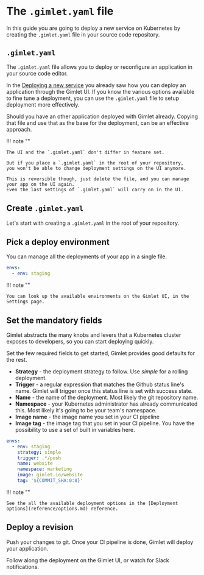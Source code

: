 # The `.gimlet.yaml` file

In this guide you are going to deploy a new service on Kubernetes by creating the `.gimlet.yaml` file in your source code repository.

## `.gimlet.yaml`

The `.gimlet.yaml` file allows you to deploy or reconfigure an application in your source code editor.

In the [Deploying a new service](developers/deploy.md) you already saw how you can deploy an application through the Gimlet UI.
If you know the various options available to fine tune a deployment, you can use the `.gimlet.yaml` file to setup deployment more effectively.

Should you have an other application deployed with Gimlet already. Copying that file and use that as the base for the deployment, can be an effective approach.

!!! note ""

    The UI and the `.gimlet.yaml` don't differ in feature set.

    But if you place a `.gimlet.yaml` in the root of your repository,
    you won't be able to change deployment settings on the UI anymore.

    This is reversible though, just delete the file, and you can manage your app on the UI again.
    Even the last settings of `.gimlet.yaml` will carry on in the UI.


## Create `.gimlet.yaml`

Let's start with creating a `.gimlet.yaml` in the root of your repository.

## Pick a deploy environment

You can manage all the deployments of your app in a single file.

```yaml
envs:
  - env: staging
```

!!! note ""

    You can look up the available environments on the Gimlet UI, in the Settings page.

## Set the mandatory fields

Gimlet abstracts the many knobs and levers that a Kubernetes cluster exposes to developers, so you can start deploying quickly.

Set the few required fields to get started, Gimlet provides good defaults for the rest.

- **Strategy** - the deployment strategy to follow. Use *simple* for a rolling deployment.
- **Trigger** - a regular expression that matches the Github status line's name. Gimlet will trigger once this status line is set with success state.
- **Name** - the name of the deployment. Most likely the git repository name.
- **Namespace** - your Kubernetes administrator has already communicated this. Most likely it's going to be your team's namespace.
- **Image name** - the image name you set in your CI pipeline
- **Image tag** - the image tag that you set in your CI pipeline. You have the possibility to use a set of built in variables here. 

```yaml
envs:
  - env: staging
    strategy: simple
    trigger: .*/push
    name: website
    namespace: marketing
    image: gimlet.io/website
    tag: '${COMMIT_SHA:0:8}'
```

!!! note ""

    See the all the available deployment options in the [Deployment options](reference/options.md) reference.

## Deploy a revision

Push your changes to git. Once your CI pipeline is done, Gimlet will deploy your application.

Follow along the deployment on the Gimlet UI, or watch for Slack notifications.
